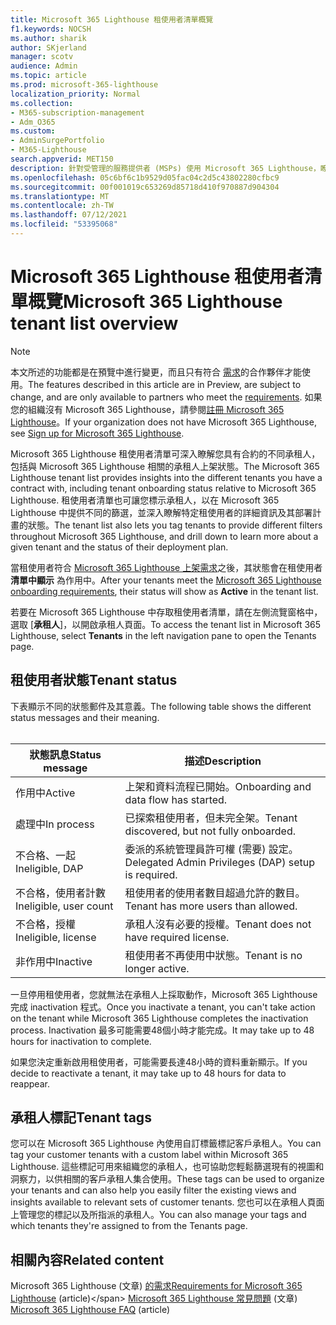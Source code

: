 ```yaml
---
title: Microsoft 365 Lighthouse 租使用者清單概覽
f1.keywords: NOCSH
ms.author: sharik
author: SKjerland
manager: scotv
audience: Admin
ms.topic: article
ms.prod: microsoft-365-lighthouse
localization_priority: Normal
ms.collection:
- M365-subscription-management
- Adm_O365
ms.custom:
- AdminSurgePortfolio
- M365-Lighthouse
search.appverid: MET150
description: 針對受管理的服務提供者 (MSPs) 使用 Microsoft 365 Lighthouse，瞭解租使用者清單。
ms.openlocfilehash: 05c6bf6c1b9529d05fac04c2d5c43802280cfbc9
ms.sourcegitcommit: 00f001019c653269d85718d410f970887d904304
ms.translationtype: MT
ms.contentlocale: zh-TW
ms.lasthandoff: 07/12/2021
ms.locfileid: "53395068"
---
```

# <a name="microsoft-365-lighthouse-tenant-list-overview"></a><span data-ttu-id="9c409-103">Microsoft 365 Lighthouse 租使用者清單概覽</span><span class="sxs-lookup"><span data-stu-id="9c409-103">Microsoft 365 Lighthouse tenant list overview</span></span>

> [!NOTE]
> <span data-ttu-id="9c409-104">本文所述的功能都是在預覽中進行變更，而且只有符合 [需求](m365-lighthouse-requirements.md)的合作夥伴才能使用。</span><span class="sxs-lookup"><span data-stu-id="9c409-104">The features described in this article are in Preview, are subject to change, and are only available to partners who meet the [requirements](m365-lighthouse-requirements.md).</span></span> <span data-ttu-id="9c409-105">如果您的組織沒有 Microsoft 365 Lighthouse，請參閱[註冊 Microsoft 365 Lighthouse](m365-lighthouse-sign-up.md)。</span><span class="sxs-lookup"><span data-stu-id="9c409-105">If your organization does not have Microsoft 365 Lighthouse, see [Sign up for Microsoft 365 Lighthouse](m365-lighthouse-sign-up.md).</span></span>

<span data-ttu-id="9c409-106">Microsoft 365 Lighthouse 租使用者清單可深入瞭解您具有合約的不同承租人，包括與 Microsoft 365 Lighthouse 相關的承租人上架狀態。</span><span class="sxs-lookup"><span data-stu-id="9c409-106">The Microsoft 365 Lighthouse tenant list provides insights into the different tenants you have a contract with, including tenant onboarding status relative to Microsoft 365 Lighthouse.</span></span> <span data-ttu-id="9c409-107">租使用者清單也可讓您標示承租人，以在 Microsoft 365 Lighthouse 中提供不同的篩選，並深入瞭解特定租使用者的詳細資訊及其部署計畫的狀態。</span><span class="sxs-lookup"><span data-stu-id="9c409-107">The tenant list also lets you tag tenants to provide different filters throughout Microsoft 365 Lighthouse, and drill down to learn more about a given tenant and the status of their deployment plan.</span></span>

<span data-ttu-id="9c409-108">當租使用者符合 [Microsoft 365 Lighthouse 上架需求](m365-lighthouse-requirements.md)之後，其狀態會在租使用者 **清單中顯示** 為作用中。</span><span class="sxs-lookup"><span data-stu-id="9c409-108">After your tenants meet the [Microsoft 365 Lighthouse onboarding requirements](m365-lighthouse-requirements.md), their status will show as **Active** in the tenant list.</span></span>

<span data-ttu-id="9c409-109">若要在 Microsoft 365 Lighthouse 中存取租使用者清單，請在左側流覽窗格中，選取 [**承租人**]，以開啟承租人頁面。</span><span class="sxs-lookup"><span data-stu-id="9c409-109">To access the tenant list in Microsoft 365 Lighthouse, select **Tenants** in the left navigation pane to open the Tenants page.</span></span>

## <a name="tenant-status"></a><span data-ttu-id="9c409-110">租使用者狀態</span><span class="sxs-lookup"><span data-stu-id="9c409-110">Tenant status</span></span>

<span data-ttu-id="9c409-111">下表顯示不同的狀態郵件及其意義。</span><span class="sxs-lookup"><span data-stu-id="9c409-111">The following table shows the different status messages and their meaning.</span></span><br><br>

| <span data-ttu-id="9c409-112">狀態訊息</span><span class="sxs-lookup"><span data-stu-id="9c409-112">Status message</span></span> | <span data-ttu-id="9c409-113">描述</span><span class="sxs-lookup"><span data-stu-id="9c409-113">Description</span></span> |
|--|--|
| <span data-ttu-id="9c409-114">作用中</span><span class="sxs-lookup"><span data-stu-id="9c409-114">Active</span></span> | <span data-ttu-id="9c409-115">上架和資料流程已開始。</span><span class="sxs-lookup"><span data-stu-id="9c409-115">Onboarding and data flow has started.</span></span> |
| <span data-ttu-id="9c409-116">處理中</span><span class="sxs-lookup"><span data-stu-id="9c409-116">In process</span></span> | <span data-ttu-id="9c409-117">已探索租使用者，但未完全架。</span><span class="sxs-lookup"><span data-stu-id="9c409-117">Tenant discovered, but not fully onboarded.</span></span> |
| <span data-ttu-id="9c409-118">不合格、一起</span><span class="sxs-lookup"><span data-stu-id="9c409-118">Ineligible, DAP</span></span> | <span data-ttu-id="9c409-119">委派的系統管理員許可權 (需要) 設定。</span><span class="sxs-lookup"><span data-stu-id="9c409-119">Delegated Admin Privileges (DAP) setup is required.</span></span> |
| <span data-ttu-id="9c409-120">不合格，使用者計數</span><span class="sxs-lookup"><span data-stu-id="9c409-120">Ineligible, user count</span></span> | <span data-ttu-id="9c409-121">租使用者的使用者數目超過允許的數目。</span><span class="sxs-lookup"><span data-stu-id="9c409-121">Tenant has more users than allowed.</span></span> |
| <span data-ttu-id="9c409-122">不合格，授權</span><span class="sxs-lookup"><span data-stu-id="9c409-122">Ineligible, license</span></span> | <span data-ttu-id="9c409-123">承租人沒有必要的授權。</span><span class="sxs-lookup"><span data-stu-id="9c409-123">Tenant does not have required license.</span></span> |
| <span data-ttu-id="9c409-124">非作用中</span><span class="sxs-lookup"><span data-stu-id="9c409-124">Inactive</span></span> | <span data-ttu-id="9c409-125">租使用者不再使用中狀態。</span><span class="sxs-lookup"><span data-stu-id="9c409-125">Tenant is no longer active.</span></span> |

<span data-ttu-id="9c409-126">一旦停用租使用者，您就無法在承租人上採取動作，Microsoft 365 Lighthouse 完成 inactivation 程式。</span><span class="sxs-lookup"><span data-stu-id="9c409-126">Once you inactivate a tenant, you can't take action on the tenant while Microsoft 365 Lighthouse completes the inactivation process.</span></span> <span data-ttu-id="9c409-127">Inactivation 最多可能需要48個小時才能完成。</span><span class="sxs-lookup"><span data-stu-id="9c409-127">It may take up to 48 hours for inactivation to complete.</span></span>

<span data-ttu-id="9c409-128">如果您決定重新啟用租使用者，可能需要長達48小時的資料重新顯示。</span><span class="sxs-lookup"><span data-stu-id="9c409-128">If you decide to reactivate a tenant, it may take up to 48 hours for data to reappear.</span></span>

## <a name="tenant-tags"></a><span data-ttu-id="9c409-129">承租人標記</span><span class="sxs-lookup"><span data-stu-id="9c409-129">Tenant tags</span></span>

<span data-ttu-id="9c409-130">您可以在 Microsoft 365 Lighthouse 內使用自訂標籤標記客戶承租人。</span><span class="sxs-lookup"><span data-stu-id="9c409-130">You can tag your customer tenants with a custom label within Microsoft 365 Lighthouse.</span></span> <span data-ttu-id="9c409-131">這些標記可用來組織您的承租人，也可協助您輕鬆篩選現有的視圖和洞察力，以供相關的客戶承租人集合使用。</span><span class="sxs-lookup"><span data-stu-id="9c409-131">These tags can be used to organize your tenants and can also help you easily filter the existing views and insights available to relevant sets of customer tenants.</span></span> <span data-ttu-id="9c409-132">您也可以在承租人頁面上管理您的標記以及所指派的承租人。</span><span class="sxs-lookup"><span data-stu-id="9c409-132">You can also manage your tags and which tenants they're assigned to from the Tenants page.</span></span>

## <a name="related-content"></a><span data-ttu-id="9c409-133">相關內容</span><span class="sxs-lookup"><span data-stu-id="9c409-133">Related content</span></span>

<span data-ttu-id="9c409-134">Microsoft 365 Lighthouse (文章) [的需求](m365-lighthouse-requirements.md)</span><span class="sxs-lookup"><span data-stu-id="9c409-134">[Requirements for Microsoft 365 Lighthouse](m365-lighthouse-requirements.md) (article)\</span></span>
<span data-ttu-id="9c409-135">[Microsoft 365 Lighthouse 常見問題](m365-lighthouse-faq.yml) (文章) </span><span class="sxs-lookup"><span data-stu-id="9c409-135">[Microsoft 365 Lighthouse FAQ](m365-lighthouse-faq.yml) (article)</span></span>